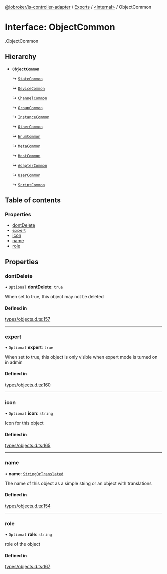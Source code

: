 [@iobroker/js-controller-adapter](../README.md) / [Exports](../modules.md) / [<internal\>](../modules/internal_.md) / ObjectCommon

# Interface: ObjectCommon

[<internal>](../modules/internal_.md).ObjectCommon

## Hierarchy

- **`ObjectCommon`**

  ↳ [`StateCommon`](internal_.StateCommon.md)

  ↳ [`DeviceCommon`](internal_.DeviceCommon.md)

  ↳ [`ChannelCommon`](internal_.ChannelCommon.md)

  ↳ [`GroupCommon`](internal_.GroupCommon.md)

  ↳ [`InstanceCommon`](internal_.InstanceCommon.md)

  ↳ [`OtherCommon`](internal_.OtherCommon.md)

  ↳ [`EnumCommon`](internal_.EnumCommon.md)

  ↳ [`MetaCommon`](internal_.MetaCommon.md)

  ↳ [`HostCommon`](internal_.HostCommon.md)

  ↳ [`AdapterCommon`](internal_.AdapterCommon.md)

  ↳ [`UserCommon`](internal_.UserCommon.md)

  ↳ [`ScriptCommon`](internal_.ScriptCommon.md)

## Table of contents

### Properties

- [dontDelete](internal_.ObjectCommon.md#dontdelete)
- [expert](internal_.ObjectCommon.md#expert)
- [icon](internal_.ObjectCommon.md#icon)
- [name](internal_.ObjectCommon.md#name)
- [role](internal_.ObjectCommon.md#role)

## Properties

### dontDelete

• `Optional` **dontDelete**: ``true``

When set to true, this object may not be deleted

#### Defined in

[types/objects.d.ts:157](https://github.com/ioBroker/ioBroker.js-controller/blob/d1ea91b2/packages/types/objects.d.ts#L157)

___

### expert

• `Optional` **expert**: ``true``

When set to true, this object is only visible when expert mode is turned on in admin

#### Defined in

[types/objects.d.ts:160](https://github.com/ioBroker/ioBroker.js-controller/blob/d1ea91b2/packages/types/objects.d.ts#L160)

___

### icon

• `Optional` **icon**: `string`

Icon for this object

#### Defined in

[types/objects.d.ts:165](https://github.com/ioBroker/ioBroker.js-controller/blob/d1ea91b2/packages/types/objects.d.ts#L165)

___

### name

• **name**: [`StringOrTranslated`](../modules/internal_.md#stringortranslated)

The name of this object as a simple string or an object with translations

#### Defined in

[types/objects.d.ts:154](https://github.com/ioBroker/ioBroker.js-controller/blob/d1ea91b2/packages/types/objects.d.ts#L154)

___

### role

• `Optional` **role**: `string`

role of the object

#### Defined in

[types/objects.d.ts:167](https://github.com/ioBroker/ioBroker.js-controller/blob/d1ea91b2/packages/types/objects.d.ts#L167)
